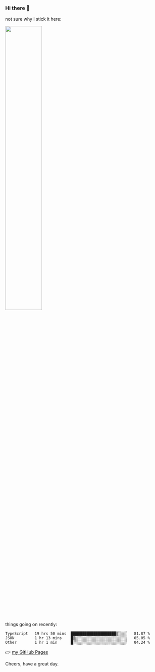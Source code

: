 ### Hi there 👋

not sure why I stick it here:

[<img width="48%" src="https://github-readme-stats.vercel.app/api?username=ykzhukian&show_icons=true&theme=dracula">](https://github.com/anuraghazra/github-readme-stats)


things going on recently:

<!--START_SECTION:waka-->

```text
TypeScript   19 hrs 50 mins  ████████████████████▒░░░░   81.87 %
JSON         1 hr 13 mins    █▒░░░░░░░░░░░░░░░░░░░░░░░   05.05 %
Other        1 hr 1 min      █░░░░░░░░░░░░░░░░░░░░░░░░   04.24 %
```

<!--END_SECTION:waka-->

👉 [my GitHub Pages](https://ykzhukian.github.io)

Cheers, have a great day.

